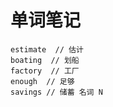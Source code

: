 # 单词笔记

```shell
estimate  // 估计
boating  // 划船
factory  // 工厂
enough  // 足够
savings // 储蓄 名词 N
```



